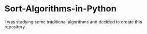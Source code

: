 # Sort-Algorithms-in-Python
I was studying some traditional algorithms and decided to create this repository

